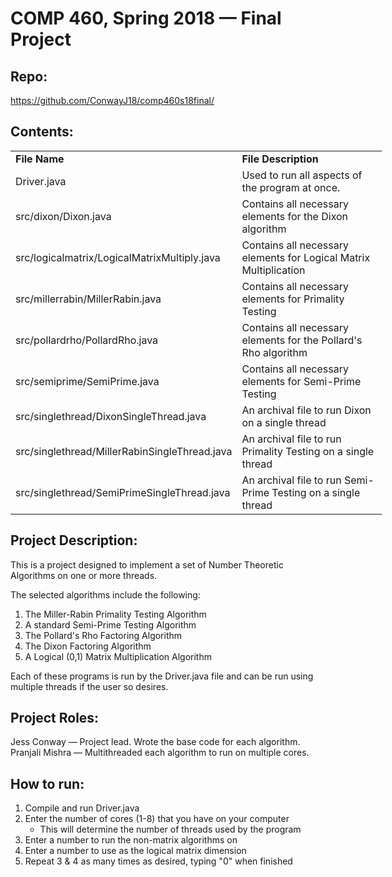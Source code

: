 <html>
<h1>COMP 460, Spring 2018 &mdash; Final Project</h1>
<h2>Repo:</h2>
<p><a href="https://github.com/ConwayJ18/comp460s18final/">https://github.com/ConwayJ18/comp460s18final/</a></p>
<h2>Contents:</h2>
<table style="width: 594px;">
<tbody>
<tr>
<td style="width: 119px;"><strong>File Name</strong></td>
<td style="width: 465px;"><strong>File Description</strong></td>
</tr>
<tr>
<td style="width: 119px;">Driver.java</td>
<td style="width: 465px;">Used to run all aspects of the program at once.&nbsp;</td>
</tr>
<tr>
<td style="width: 119px;">src/dixon/Dixon.java</td>
<td style="width: 465px;">Contains all necessary elements for the Dixon algorithm</td>
</tr>
<tr>
<td style="width: 119px;">src/logicalmatrix/LogicalMatrixMultiply.java</td>
<td style="width: 465px;">Contains all necessary elements for Logical Matrix Multiplication</td>
</tr>
<tr>
<td style="width: 119px;">src/millerrabin/MillerRabin.java</td>
<td style="width: 465px;">Contains all necessary elements for Primality Testing</td>
</tr>
<tr>
<td style="width: 119px;">src/pollardrho/PollardRho.java</td>
<td style="width: 465px;">Contains all necessary elements for the Pollard's Rho algorithm</td>
</tr>
<tr>
<td style="width: 119px;">src/semiprime/SemiPrime.java</td>
<td style="width: 465px;">Contains all necessary elements for Semi-Prime Testing</td>
</tr>
<tr>
<td style="width: 119px;">src/singlethread/DixonSingleThread.java</td>
<td style="width: 465px;">An archival file to run Dixon on a single thread</td>
</tr>
<tr>
<td style="width: 119px;">src/singlethread/MillerRabinSingleThread.java</td>
<td style="width: 465px;">An archival file to run Primality Testing on a single thread</td>
</tr>
<tr>
<td style="width: 119px;">src/singlethread/SemiPrimeSingleThread.java</td>
<td style="width: 465px;">An archival file to run Semi-Prime Testing on a single thread</td>
</tr>
</tbody>
</table>
<h2>Project Description:</h2>
<p>This is a project designed to implement a set of Number Theoretic Algorithms on one or more threads.</p>
<p>The selected algorithms include the following:<br />
<ol>
<li>The Miller-Rabin Primality Testing Algorithm</li>
<li>A standard Semi-Prime Testing Algorithm</li>
<li>The Pollard's Rho Factoring Algorithm</li>
<li>The Dixon Factoring Algorithm</li>
<li>A Logical (0,1) Matrix Multiplication Algorithm</li></p>
</ol>
<p>Each of these programs is run by the Driver.java file and can be run using multiple threads if the user so desires.</p>
<h2>Project Roles:</h2>
<p>Jess Conway &mdash; Project lead. Wrote the base code for each algorithm.<br />Pranjali Mishra &mdash; Multithreaded each algorithm to run on multiple cores.</p>
<h2>How to run:</h2>
<ol>
<li>Compile and run Driver.java</li>
<li>Enter the number of cores (1-8) that you have on your computer
<ul><li>This will determine the number of threads used by the program</li></ul>
</li>
<li>Enter a number to run the non-matrix algorithms on</li>
<li>Enter a number to use as the logical matrix dimension</li>
<li>Repeat 3 & 4 as many times as desired, typing "0" when finished</li>
</ol>
</html>
